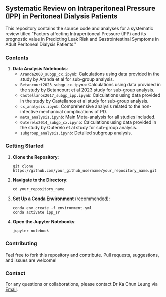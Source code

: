 ## Systematic Review on Intraperitoneal Pressure (IPP) in Peritoneal Dialysis Patients

This repository contains the source code and analyses for a systematic review titled "Factors affecting Intraperitoneal Pressure (IPP) and its prognostic value in Predicting Leak Risk and Gastrointestinal Symptoms in Adult Peritoneal Dialysis Patients."

### Contents

1. **Data Analysis Notebooks**:
    - `Aranda2000_subgp_cx.ipynb`: Calculations using data provided in the study by Aranda et al for sub-group analysis.
    - `Betancourt2023_subgp_cx.ipynb`: Calculations using data provided in the study by Betancourt et al 2023 study for sub-group analysis.
    - `Castellanos2017_subgp_ipp.ipynb`: Calculations using data provided in the study by Castellanos et al study for sub-group analysis.
    - `cx_analysis.ipynb`: Comprehensive analysis related to the non-infective mechanical complications of PD.
    - `meta_analysis.ipynb`: Main Meta-analysis for all studies included.
    - `Outerelo2014_subgp_cx.ipynb`: Calculations using data provided in the study by Outerelo et al study for sub-group analysis.
    - `subgroup_analysis.ipynb`: Detailed subgroup analysis.

### Getting Started

1. **Clone the Repository**:
   ```
   git clone https://github.com/your_github_username/your_repository_name.git
   ```
   
2. **Navigate to the Directory**:
   ```
   cd your_repository_name
   ```

3. **Set Up a Conda Environment** (recommended):
   ```
   conda env create -f environment.yml
   conda activate ipp_sr
   ```

4. **Open the Jupyter Notebooks**:
   ```
   jupyter notebook
   ```

### Contributing

Feel free to fork this repository and contribute. Pull requests, suggestions, and issues are welcome!

### Contact

For any questions or collaborations, please contact Dr Ka Chun Leung via [Email](mailto:kachun.leung@nhs.net).

